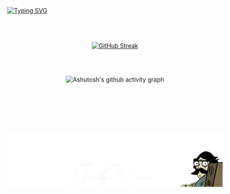 <br><br>

[![Typing SVG](https://readme-typing-svg.herokuapp.com?font=Fira+Code&size=25&pause=1000&color=A8F718&center=true&vCenter=true&repeat=false&random=false&width=800&lines=Hello%2C++I'm+Diego+M%C3%BCller;I'm+27+years+old+;I'm+a+data+analyst;It's+a+pleasure+to+have+you+here)](https://git.io/typing-svg)
<br><br>
<br><br>

<div align="center">
 
 [![GitHub Streak](https://github-readme-streak-stats.herokuapp.com?user=h4ns7&theme=ads-juicy-fresh&locale=pt_BR&date_format=j%20M%5B%20Y%5D&card_width=900)](https://git.io/streak-stats)
</div>


<br><br>





<div align= "center">

![Ashutosh's github activity graph](https://ssr-contributions-svg.vercel.app/_/h4ns7?chart=3dbar&gap=0.6&scale=2&flatten=2&animation=wave&animation_duration=1&animation_delay=0.05&animation_amplitude=20&animation_frequency=0.5&animation_wave_center=10_0&format=svg&weeks=30&theme=green)

</div>
<br><br><br>
<br> 
<br>
<br>

<div align="center">
<img src="https://github.com/h4ns7/h4ns7/blob/main/Blue_Gold_Elegant_Minimalist_Digital_Marketer_LinkedIn_Banner__1_-removebg-preview.png"/>
</div>










